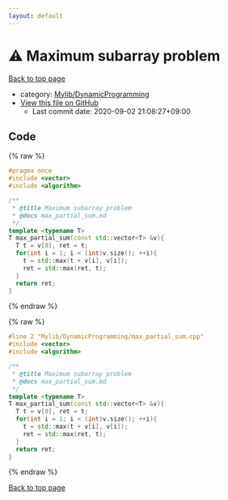 ```yaml
---
layout: default
---
```


<!-- mathjax config similar to math.stackexchange -->
<script type="text/javascript" async
  src="https://cdnjs.cloudflare.com/ajax/libs/mathjax/2.7.5/MathJax.js?config=TeX-MML-AM_CHTML">
</script>
<script type="text/x-mathjax-config">
  MathJax.Hub.Config({
    TeX: { equationNumbers: { autoNumber: "AMS" }},
    tex2jax: {
      inlineMath: [ ['$','$'] ],
      processEscapes: true
    },
    "HTML-CSS": { matchFontHeight: false },
    displayAlign: "left",
    displayIndent: "2em"
  });
</script>

<script type="text/javascript" src="https://cdnjs.cloudflare.com/ajax/libs/jquery/3.4.1/jquery.min.js"></script>
<script src="https://cdn.jsdelivr.net/npm/jquery-balloon-js@1.1.2/jquery.balloon.min.js" integrity="sha256-ZEYs9VrgAeNuPvs15E39OsyOJaIkXEEt10fzxJ20+2I=" crossorigin="anonymous"></script>
<script type="text/javascript" src="../../../assets/js/copy-button.js"></script>
<link rel="stylesheet" href="../../../assets/css/copy-button.css" />


# :warning: Maximum subarray problem

<a href="../../../index.html">Back to top page</a>

* category: <a href="../../../index.html#3a96c66483797c15eff4c0c3d8733619">Mylib/DynamicProgramming</a>
* <a href="{{ site.github.repository_url }}/blob/master/Mylib/DynamicProgramming/max_partial_sum.cpp">View this file on GitHub</a>
    - Last commit date: 2020-09-02 21:08:27+09:00




## Code

<a id="unbundled"></a>
{% raw %}
```cpp
#pragma once
#include <vector>
#include <algorithm>

/**
 * @title Maximum subarray problem
 * @docs max_partial_sum.md
 */
template <typename T>
T max_partial_sum(const std::vector<T> &v){
  T t = v[0], ret = t;
  for(int i = 1; i < (int)v.size(); ++i){
    t = std::max(t + v[i], v[i]);
    ret = std::max(ret, t);
  }
  return ret;
}

```
{% endraw %}

<a id="bundled"></a>
{% raw %}
```cpp
#line 2 "Mylib/DynamicProgramming/max_partial_sum.cpp"
#include <vector>
#include <algorithm>

/**
 * @title Maximum subarray problem
 * @docs max_partial_sum.md
 */
template <typename T>
T max_partial_sum(const std::vector<T> &v){
  T t = v[0], ret = t;
  for(int i = 1; i < (int)v.size(); ++i){
    t = std::max(t + v[i], v[i]);
    ret = std::max(ret, t);
  }
  return ret;
}

```
{% endraw %}

<a href="../../../index.html">Back to top page</a>

